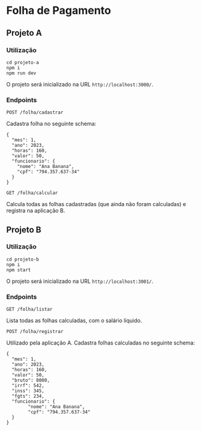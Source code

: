 # Folha de Pagamento

## Projeto A

### Utilização

```
cd projeto-a
npm i
npm run dev
```

O projeto será inicializado na URL `http://localhost:3000/`.

### Endpoints

`POST /folha/cadastrar`

Cadastra folha no seguinte schema:

```
{
  "mes": 1,
  "ano": 2023,
  "horas": 160,
  "valor": 50,
  "funcionario": {
    "nome": "Ana Banana",
    "cpf": "794.357.637-34"
  }
}
```

`GET /folha/calcular`

Calcula todas as folhas cadastradas (que ainda não foram calculadas) e registra na aplicação B.

## Projeto B

### Utilização

```
cd projeto-b
npm i
npm start
```

O projeto será inicializado na URL `http://localhost:3001/`.

### Endpoints

`GET /folha/listar`

Lista todas as folhas calculadas, com o salário líquido.

`POST /folha/registrar`

Utilizado pela aplicação A. Cadastra folhas calculadas no seguinte schema:

```
{
  "mes": 1,
  "ano": 2023,
  "horas": 160,
  "valor": 50,
  "bruto": 8000,
  "irrf": 542,
  "inss": 345,
  "fgts": 234,
  "funcionario": {
		"nome": "Ana Banana",
		"cpf": "794.357.637-34"
  }
}

```
